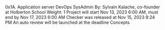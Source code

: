 0x1A. Application server
DevOps
SysAdmin
 By: Sylvain Kalache, co-founder at Holberton School
 Weight: 1
 Project will start Nov 13, 2023 6:00 AM, must end by Nov 17, 2023 6:00 AM
 Checker was released at Nov 15, 2023 8:24 PM
 An auto review will be launched at the deadline
Concepts
